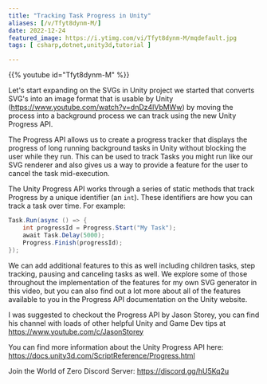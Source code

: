 ```yaml
---
title: "Tracking Task Progress in Unity"
aliases: [/v/Tfyt8dynm-M/]
date: 2022-12-24
featured_image: https://i.ytimg.com/vi/Tfyt8dynm-M/mqdefault.jpg
tags: [ csharp,dotnet,unity3d,tutorial ]

---
```


{{% youtube id="Tfyt8dynm-M" %}}

Let's start expanding on the SVGs in Unity project we started that converts SVG's into an image format that is usable by Unity (https://www.youtube.com/watch?v=dnDz4lVbMWw) by moving the process into a background process we can track using the new Unity Progress API.

The Progress API allows us to create a progress tracker that displays the progress of long running background tasks in Unity without blocking the user while they run. This can be used to track Tasks you might run like our SVG renderer and also gives us a way to provide a feature for the user to cancel the task mid-execution.

The Unity Progress API works through a series of static methods that track Progress by a unique identifier (an `int`). These identifiers are how you can track a task over time. For example:

```csharp
Task.Run(async () => {
    int progressId = Progress.Start("My Task");
    await Task.Delay(5000);
    Progress.Finish(progressId);
});
```

We can add additional features to this as well including children tasks, step tracking, pausing and canceling tasks as well. We explore some of those throughout the implementation of the features for my own SVG generator in this video, but you can also find out a lot more about all of the features available to you in the Progress API documentation on the Unity website.

I was suggested to checkout the Progress API by Jason Storey, you can find his channel with loads of other helpful Unity and Game Dev tips at https://www.youtube.com/c/JasonStorey

You can find more information about the Unity Progress API here: https://docs.unity3d.com/ScriptReference/Progress.html

Join the World of Zero Discord Server: https://discord.gg/hU5Kq2u